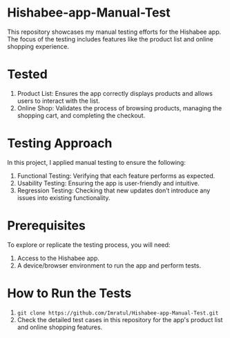# Hishabee-app-Manual-Test
This repository showcases my manual testing efforts for the Hishabee app. The focus of the testing includes features like the product list and online shopping experience.

# Tested
1. Product List: Ensures the app correctly displays products and allows users to interact with the list.
2. Online Shop: Validates the process of browsing products, managing the shopping cart, and completing the checkout.

# Testing Approach
In this project, I applied manual testing to ensure the following:

1. Functional Testing: Verifying that each feature performs as expected.
2. Usability Testing: Ensuring the app is user-friendly and intuitive.
3. Regression Testing: Checking that new updates don’t introduce any issues into existing functionality.

# Prerequisites
To explore or replicate the testing process, you will need:

1. Access to the Hishabee app.
2. A device/browser environment to run the app and perform tests.

# How to Run the Tests
1. `git clone https://github.com/Imratul/Hishabee-app-Manual-Test.git`
2. Check the detailed test cases in this repository for the app's product list and online shopping features.


